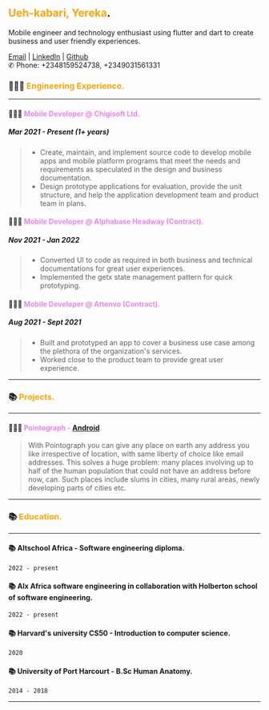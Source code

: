## <span style="color:orange">Ueh-kabari, Yereka</span>.

Mobile engineer and technology enthusiast using flutter and dart to create business and user friendly experiences.

[Email](mailto:yerekadonald@gmail.com) | [LinkedIn](https://www.linkedin.com/in/yereka-ueh-kabari-ab242b169/) | [Github](https://github.com/codeflames/)\
✆ Phone: +2348159524738, +2349031561331

### 👩🏼‍💻 <span style="color:orange">Engineering Experience. </span>
 ---

#### 👩🏼‍💻 <span style="color:violet">Mobile Developer @ Chigisoft Ltd. </span>
##### Mar 2021 - Present (1+ years)
 > - Create, maintain, and implement source code to develop mobile apps and mobile platform programs that meet the needs and requirements as speculated in the design and business documentation.
 > - Design prototype applications for evaluation, provide the unit structure, and help the application development team and product team in plans.
 
#### 👩🏼‍💻 <span style="color:violet">Mobile Developer @ Alphabase Headway (Contract). </span>
##### Nov 2021 - Jan 2022

> - Converted UI to code as required in both business and technical documentations for great user experiences.
> - Implemented the getx state management pattern for quick prototyping.

#### 👩🏼‍💻 <span style="color:violet">Mobile Developer @ Attenvo (Contract). </span>
##### Aug 2021 - Sept 2021
 > - Built and prototyped an app to cover a business use case among the plethora of the organization's services.
 > - Worked close to the product team to provide great user experience.
 
---
### 📚 <span style="color:orange">Projects.</span>
---
#### 👩🏼‍💻 <span style="color:violet">Pointograph - [Android](https://play.google.com/store/apps/details?id=app.pointograph.com). </span>
> With Pointograph you can give any place on earth any address you like irrespective of location, with same liberty of choice like email addresses.
> This solves a huge problem: many places involving up to half of the human population that could not have an address before now, can.
> Such places include slums in cities, many rural areas, newly developing parts of cities etc.

---

### 📚 <span style="color:orange">Education.</span>
---
#### 📚 Altschool Africa - Software engineering diploma.
`2022 - present`

#### 📚 Alx Africa software engineering in collaboration with Holberton school of software engineering.
`2022 - present`

#### 📚 Harvard's university CS50 - Introduction to computer science.
`2020`

#### 📚 University of Port Harcourt - B.Sc Human Anatomy.
`2014 - 2018`

---



